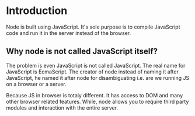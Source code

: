 # Introduction
Node is built using JavaScript. It's sole purpose is to compile JavaScript code and run it in the server instead of the browser.

## Why node is not called JavaScript itself?
The problem is even JavaScript is not called JavaScript. The real name for JavaScript is EcmaScript. The creator of node instead of naming it after JavaScript, he named it after node for disambiguating i.e. are we running JS on a browser or a server.

Because JS in browser is totaly different. It has access to DOM and many other browser related features. While, node allows you to require third party modules and interaction with the entire server.



